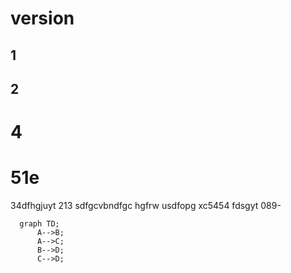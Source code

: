 # version

## 1
## 2
 # 4
 # 51e
 
34dfhgjuyt
213
sdfgcvbndfgc
hgfrw
usdfopg
xc5454
fdsgyt
089-


```mermaid
  graph TD;
      A-->B;
      A-->C;
      B-->D;
      C-->D;
```
